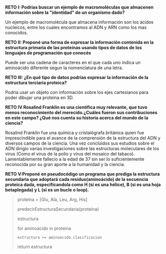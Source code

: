 **RETO I: Podrías buscar un ejemplo de macromoléculas que almacenen información sobre la "identidad" de un organismo dado?**

Un ejemplo de macromolécula que almacena información son los ácidos nucleicos, entre los cuales encontramos al ADN y ARN como los mas conocidos.

**RETO II: Proponé una forma de expresar la información contenida en la estructura primaria de las proteínas usando tipos de datos de los lenguajes de programación que conocés**

Puede ser una cadena de caracteres en el que cada uno indica un aminoácido diferente segun la nomenclatura de una letra.

**RETO III: ¿En qué tipo de datos podrías expresar la información de la estructura terciaria proteica?**

Podria usar un objeto con información sobre los ejes cartesianos para poder dibujar una proteina en 3D.

**RETO IV Rosalind Franklin es una científica muy relevante, que tuvo menos reconocimiento del merecido.¿Cuáles fueron sus contribuciones en este campo? ¿Qué nos cuenta su historia acerca del mundo de la ciencia?**

Rosalind Franklin fue una química y cristalógrafa británica quien fue imprescindible para el avance de la comprensión de la estructura del ADN y diversos campos de la ciencia. Una vez concluidos sus estudios sobre el ADN dirigio varias investigaciones sobre las estructuras moleculares de los virus (Como el virus de la polio y virus del mosaico del tabaco). Lamentablemente fallecio a la edad de 37 sin ser lo suficientemente reconocida por su gran aporte a la humanidad y la ciencia.

**RETO V:Proponé en pseudocódigo un programa que prediga la estructura secundaria que adoptará cada residuo(aminoácido) de la secuencia proteica dada, especificandola como H (si es una hélice), B (si es una hoja betaplegada) y L (si es un bucle o loop).**

>
>proteina = [Glu, Ala, Leu, Arg, His]
>
>predecirEstructuraSecundaria(proteina)
>  
> estructura
>  
>   for aminoacido in proteina
>   
>     estructura += aminoacido.clasificacion
>  
>   return estructura
